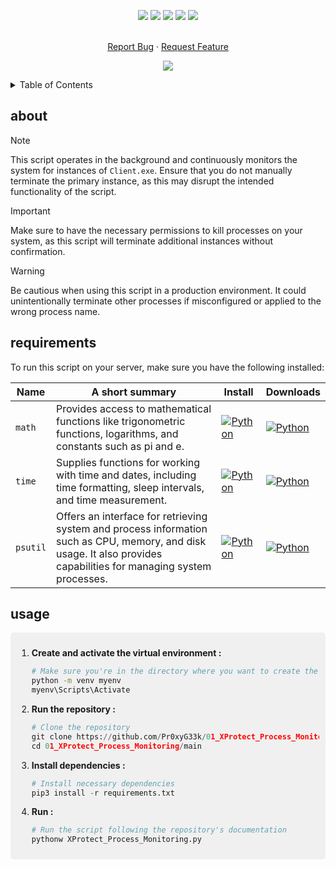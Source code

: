 <!--   my-icons -->
<p align="center">
</a>
    <a href="https://github.com/Pr0xyG33k/12_XProtect_Collection/01_XProtect_Process_Monitoring/"><img src="https://img.shields.io/badge/status-update-greengreen.svg?style=for-the-badge"></a>
    <a href="https://github.com/Pr0xyG33k/12_XProtect_Collection/graphs/contributors"><img src="https://img.shields.io/github/contributors/Pr0xyG33k/12_XProtect_Collection?style=for-the-badge"></a>
    <a href="https://github.com/Pr0xyG33k/12_XProtect_Collection/stargazers"><img src="https://img.shields.io/github/stars/Pr0xyG33k/12_XProtect_Collection?style=for-the-badge"></a>
    <a href="https://github.com/Pr0xyG33k/12_XProtect_Collection/network/members"><img src="https://img.shields.io/github/forks/Pr0xyG33k/12_XProtect_Collection.svg?style=for-the-badge"></a>
    <a href="https://github.com/Pr0xyG33k/12_XProtect_Collection/issues"><img src="https://img.shields.io/github/issues/Pr0xyG33k/12_XProtect_Collection.svg?style=for-the-badge"></a>
</p>

<!-- PROJECT LOGO -->
  <p align="center">
    <br />
    <a href="https://github.com/Pr0xyG33k/12_XProtect_Collection/issues">Report Bug</a>
    ·
    <a href="https://github.com/Pr0xyG33k/12_XProtect_Collection/pulls">Request Feature</a>
  </p>
</div>

<!--   my-ticker -->
<p align="center">
<img src="https://capsule-render.vercel.app/api?type=waving&color=gradient&height=200&section=header&text=Process%20Monitoring&fontSize=60&fontAlignY=35&animation=twinkling&fontColor=gradient" />
</p>

<!-- TABLE OF CONTENTS -->
<details>
  <summary>Table of Contents</summary>
  <ol>
    <li><a href="#about">about</a></li>
    <li><a href="#requirements">requirements</a></li>
    <li><a href="#usage">usage</a></li>
  </ol>
</details>

<!-- ABOUT -->
<h2>about</h2>
<div align="center">
</div>

> [!NOTE]   
> This script operates in the background and continuously monitors the system for instances of `Client.exe`. Ensure that you do not manually terminate the primary instance, as this may disrupt the intended functionality of the script.

> [!IMPORTANT]  
> Make sure to have the necessary permissions to kill processes on your system, as this script will terminate additional instances without confirmation.

> [!WARNING]  
> Be cautious when using this script in a production environment. It could unintentionally terminate other processes if misconfigured or applied to the wrong process name.

<!-- REQUIREMENTS -->
<h2>requirements</h2>
<div align="center">
</div>
<div align="center">
</div>

<!-- Necessary installations -->
To run this script on your server, make sure you have the following installed:

| Name     | A short summary                                                  | Install   | Downloads |
| -------- | ---------------------------------------------------------------- | --------- | --------- |
| `math`     | Provides access to mathematical functions like trigonometric functions, logarithms, and constants such as pi and e.        | [![Python](https://img.shields.io/pypi/v/python-math?color=blue&label=python)](https://pypi.org/project/python-math/) | [![Python](https://pepy.tech/badge/python-math)](https://pypi.org/project/python-math/#files) |
| `time`     | Supplies functions for working with time and dates, including time formatting, sleep intervals, and time measurement.    | [![Python](https://img.shields.io/pypi/v/TIME-python?color=blue&label=python)](https://pypi.org/project/TIME-python/) | [![Python](https://pepy.tech/badge/TIME-python)](https://pypi.org/project/TIME-python/#files) |
| `psutil`   | Offers an interface for retrieving system and process information such as CPU, memory, and disk usage. It also provides capabilities for managing system processes. | [![Python](https://img.shields.io/pypi/v/psutil?color=blue&label=python)](https://pypi.org/project/psutil/) | [![Python](https://pepy.tech/badge/psutil)](https://pypi.org/project/psutil/#files) |

<!-- USAGE -->
<h2>usage</h2>
<div align="center">
</div>
<div align="center">
</div>
<div style="border-radius: 5px; background-color: #f0f0f0; padding: 10px;">

1. **Create and activate the virtual environment :**
   ```bash
   # Make sure you're in the directory where you want to create the virtual environment
   python -m venv myenv
   myenv\Scripts\Activate
   ```
   
2. **Run the repository :**
    ```py
    # Clone the repository
    git clone https://github.com/Pr0xyG33k/01_XProtect_Process_Monitoring.git
    cd 01_XProtect_Process_Monitoring/main
    ```
3. **Install dependencies :**
    ```py
    # Install necessary dependencies
    pip3 install -r requirements.txt
    ```
    
4. **Run :**
    ```python
    # Run the script following the repository's documentation
    pythonw XProtect_Process_Monitoring.py
    ```
